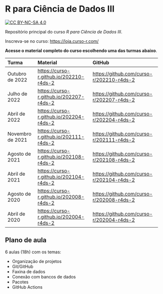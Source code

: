 
# R para Ciência de Dados III

<!-- README.md is generated from README.Rmd. Please edit that file -->
<!-- badges: start -->

[![CC BY-NC-SA
4.0](https://mirrors.creativecommons.org/presskit/buttons/80x15/svg/by-nc-sa.svg)](https://creativecommons.org/licenses/by-nc-sa/4.0/)
<!-- badges: end -->

Repositório principal do curso *R para Ciência de Dados III*.

Inscreva-se no curso: <https://loja.curso-r.com/>

**Acesse o material completo do curso escolhendo uma das turmas
abaixo**.

| Turma            | Material                                  | GitHub                                     |
|:-----------------|:------------------------------------------|:-------------------------------------------|
| Outubro de 2022  | <https://curso-r.github.io/202210-r4ds-2> | <https://github.com/curso-r/202210-r4ds-2> |
| Julho de 2022    | <https://curso-r.github.io/202207-r4ds-2> | <https://github.com/curso-r/202207-r4ds-2> |
| Abril de 2022    | <https://curso-r.github.io/202204-r4ds-2> | <https://github.com/curso-r/202204-r4ds-2> |
| Novembro de 2021 | <https://curso-r.github.io/202111-r4ds-2> | <https://github.com/curso-r/202111-r4ds-2> |
| Agosto de 2021   | <https://curso-r.github.io/202108-r4ds-2> | <https://github.com/curso-r/202108-r4ds-2> |
| Abril de 2021    | <https://curso-r.github.io/202104-r4ds-2> | <https://github.com/curso-r/202104-r4ds-2> |
| Agosto de 2020   | <https://curso-r.github.io/202008-r4ds-2> | <https://github.com/curso-r/202008-r4ds-2> |
| Abril de 2020    | <https://curso-r.github.io/202004-r4ds-2> | <https://github.com/curso-r/202004-r4ds-2> |

## Plano de aula

6 aulas (18h) com os temas:

- Organização de projetos
- Git/GitHub
- Faxina de dados
- Conexão com bancos de dados
- Pacotes
- GitHub Actions
